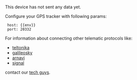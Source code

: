 
This device has not sent any data yet.

Configure your GPS tracker with following params:

```
 host: {{env}}
 port: 20332
```

For information about connecting other telematic protocols like:
 - [teltonika](https://teltonika.lt/)
 - [galileosky](https://galileosky.com/)
 - [arnavi](http://www.arusnavi.ru/)
 - [signal](https://navtelecom.ru/)

contact our [tech guys](mailto:tech@rightech.io?subject=Telematic%20protocols&body=Im%20interested%20in%20teltonika%20devices).
